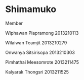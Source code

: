 # Shimamuko

Member

Wiphawan Piapramong 2013210113

Wilaiwan Teamjit 2013210279

Onwanya Sitsirisopa 2013210303

Pimhathai Meesomrote 2013211475

Kalyarak Thongsri 2013211525




